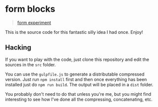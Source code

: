 # form blocks

> [form experiment](http://5013.es/toys/form_blocks)

This is the source code for this fantastic silly idea I had once. Enjoy!

## Hacking

If you want to play with the code, just clone this repository and edit the sources in the `src` folder.

You can use the `gulpfile.js` to generate a distributable compressed version. Just run `npm install` first and then once everything has been installed just do `npm run build`. The output will be placed in a `dist` folder.

You probably don't need to do that unless you're me, but you might find interesting to see how I've done all the compressing, concatenating, etc.
